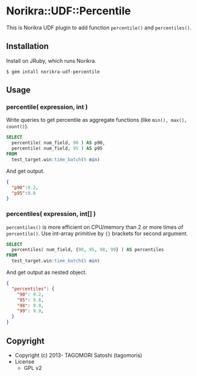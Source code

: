 # Norikra::UDF::Percentile

This is Norikra UDF plugin to add function `percentile()` and `percentiles()`.

## Installation

Install on JRuby, which runs Norikra.

    $ gem intall norikra-udf-percentile

## Usage

### percentile( expression, int )

Write queries to get percentile as aggregate functions (like `min(), max(), count()`).

```sql
SELECT
  percentile( num_field, 90 ) AS p90,
  percentile( num_field, 95 ) AS p95
FROM
  test_target.win:time_batch(5 min)
```

And get output.

```json
{
  "p90":9.2,
  "p95":9.8
}
```

### percentiles( expression, int[] )

`percentiles()` is more efficient on CPU/memory than 2 or more times of `percentile()`. Use int-array primitive by `{}` brackets for second argument.

```sql
SELECT
  percentiles( num_field, {90, 95, 98, 99} ) AS percentiles
FROM
  test_target.win:time_batch(5 min)
```

And get output as nested object.

```json
{
  "percentiles": {
    "90": 9.2,
    "95": 9.8,
    "98": 9.9,
    "99": 9.9,
  }
}
```

## Copyright

* Copyright (c) 2013- TAGOMORI Satoshi (tagomoris)
* License
  * GPL v2
